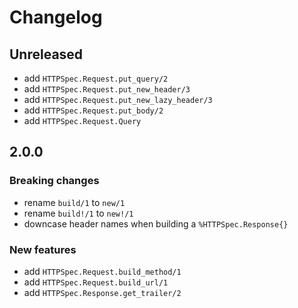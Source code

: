 # Changelog

## Unreleased

- add `HTTPSpec.Request.put_query/2`
- add `HTTPSpec.Request.put_new_header/3`
- add `HTTPSpec.Request.put_new_lazy_header/3`
- add `HTTPSpec.Request.put_body/2`
- add `HTTPSpec.Request.Query`

## 2.0.0

### Breaking changes

- rename `build/1` to `new/1`
- rename `build!/1` to `new!/1`
- downcase header names when building a `%HTTPSpec.Response{}`

### New features

- add `HTTPSpec.Request.build_method/1`
- add `HTTPSpec.Request.build_url/1`
- add `HTTPSpec.Response.get_trailer/2`
